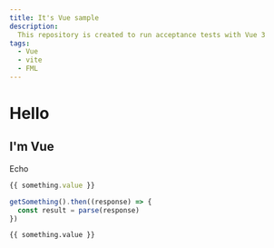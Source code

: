 ```yaml
---
title: It's Vue sample
description:
  This repository is created to run acceptance tests with Vue 3
tags:
  - Vue
  - vite
  - FML
---
```


# Hello

## I'm Vue

Echo

```js
{{ something.value }}

getSomething().then((response) => {
  const result = parse(response)
})
```

`{{ something.value }}`
